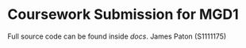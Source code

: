 # Coursework Submission for MGD1

Full source code can be found inside <i>docs</i>.
James Paton (S1111175) 
